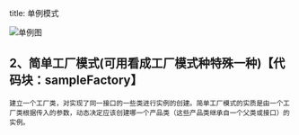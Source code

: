 title: 单例模式

![单例图](https://images2017.cnblogs.com/blog/401339/201709/401339-20170929202530606-709085396.png)
## 2、简单工厂模式(可用看成工厂模式种特殊一种)【代码块：sampleFactory】
    建立一个工厂类，对实现了同一接口的一些类进行实例的创建。简单工厂模式的实质是由一个工厂类根据传入的参数，动态决定应该创建哪一个产品类（这些产品类继承自一个父类或接口）的实例。
